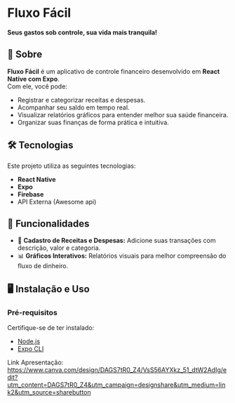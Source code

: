 # Fluxo Fácil  
**Seus gastos sob controle, sua vida mais tranquila!**


## 📖 Sobre  
**Fluxo Fácil** é um aplicativo de controle financeiro desenvolvido em **React Native com Expo**.  
Com ele, você pode:  
- Registrar e categorizar receitas e despesas.  
- Acompanhar seu saldo em tempo real.  
- Visualizar relatórios gráficos para entender melhor sua saúde financeira.  
- Organizar suas finanças de forma prática e intuitiva.  

## 🛠️ Tecnologias  
Este projeto utiliza as seguintes tecnologias:  
- **React Native**  
- **Expo**
- **Firebase**
- API Externa (Awesome api)
  
## 🚀 Funcionalidades  
- 📌 **Cadastro de Receitas e Despesas:** Adicione suas transações com descrição, valor e categoria.  
- 📊 **Gráficos Interativos:** Relatórios visuais para melhor compreensão do fluxo de dinheiro.  

## 🖥️ Instalação e Uso  
### Pré-requisitos  
Certifique-se de ter instalado:  
- [Node.js](https://nodejs.org/)  
- [Expo CLI](https://expo.dev/)  


Link Apresentação: https://www.canva.com/design/DAGS7tR0_Z4/VsS56AYXkz_51_dtW2AdIg/edit?utm_content=DAGS7tR0_Z4&utm_campaign=designshare&utm_medium=link2&utm_source=sharebutton
